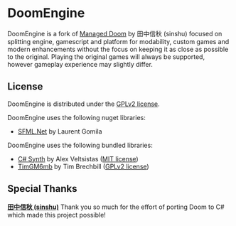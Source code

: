 # DoomEngine

DoomEngine is a fork of [Managed Doom](https://github.com/sinshu/managed-doom) by 田中信秋 (sinshu) focused on splitting engine, gamescript and platform for modability, custom games and modern enhancements without the focus on keeping it as close as possible to the original.
Playing the original games will always be supported, however gameplay experience may slightly differ.

## License

DoomEngine is distributed under the [GPLv2 license](LICENSE).

DoomEngine uses the following nuget libraries:
* [SFML.Net](https://www.nuget.org/packages/SFML.Net/) by Laurent Gomila

DoomEngine uses the following bundled libraries:
* [C# Synth](https://archive.codeplex.com/?p=csharpsynthproject) by Alex Veltsistas ([MIT license](CSharpSynth/LICENSE))
* [TimGM6mb](https://musescore.org/en/handbook/soundfonts-and-sfz-files) by Tim Brechbill ([GPLv2 license](bin/LICENSE))

## Special Thanks

__[田中信秋 (sinshu)](https://github.com/sinshu)__
Thank you so much for the effort of porting Doom to C# which made this project possible!

